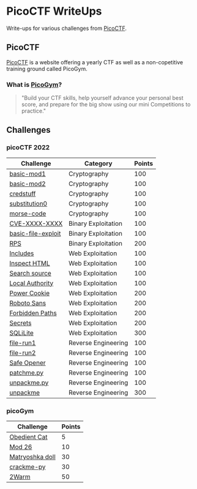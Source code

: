 # PicoCTF WriteUps

Write-ups for various challenges from [PicoCTF](https://picoctf.org/).

## PicoCTF

[PicoCTF](https://picoctf.org/) is a website offering a yearly CTF as well as a non-copetitive training ground called PicoGym.

### What is [PicoGym](https://play.picoctf.org/practice)?

> "Build your CTF skills, help yourself advance your personal best score, and prepare for the big show using our mini Competitions to practice."
## Challenges

### picoCTF 2022

|Challenge|Category|Points|
|--------|------|--|
|[basic-mod1](picoCTF2022/basic-mod1/README.md)|Cryptography|100|
|[basic-mod2](picoCTF2022/basic-mod2/README.md)|Cryptography|100|
|[credstuff](picoCTF2022/credstuff/README.md)|Cryptography|100|
|[substitution0](picoCTF2022/substitution0/README.md)|Cryptography|100|
|[morse-code](picoCTF2022/morse-code/README.md)|Cryptography|100|
|[CVE-XXXX-XXXX](picoCTF2022/CVE-XXXX-XXXX/README.md)|Binary Exploitation|100|
|[basic-file-exploit](picoCTF2022/basic-file-exploit/README.md)|Binary Exploitation|100|
|[RPS](picoCTF2022/RPS/README.md)|Binary Exploitation|200|
|[Includes](picoCTF2022/Includes/README.md)|Web Exploitation|100|
|[Inspect HTML](picoCTF2022/Inspect_HTML/README.md)|Web Exploitation|100|
|[Search source](picoCTF2022/Search_source/README.md)|Web Exploitation|100|
|[Local Authority](picoCTF2022/Local_Authority/README.md)|Web Exploitation|100|
|[Power Cookie](picoCTF2022/Power_Cookie/README.md)|Web Exploitation|200|
|[Roboto Sans](picoCTF2022/Roboto_Sans/README.md)|Web Exploitation|200|
|[Forbidden Paths](picoCTF2022/Forbidden_Paths/README.md)|Web Exploitation|200|
|[Secrets](picoCTF2022/Secrets/README.md)|Web Exploitation|200|
|[SQLiLite](picoCTF2022/SQLiLite/README.md)|Web Exploitation|300|
|[file-run1](picoCTF2022/file-run1/README.md)|Reverse Engineering|100|
|[file-run2](picoCTF2022/file-run2/README.md)|Reverse Engineering|100|
|[Safe Opener](picoCTF2022/Safe_Opener/README.md)|Reverse Engineering|100|
|[patchme.py](picoCTF2022/patchme.py/README.md)|Reverse Engineering|100|
|[unpackme.py](picoCTF2022/unpackme.py/README.md)|Reverse Engineering|100|
|[unpackme](picoCTF2022/unpackme/README.md)|Reverse Engineering|300|




### picoGym

|Challenge|Points|
|--------|------|
|[Obedient Cat](./picoGym/ObedientCat/ObedientCat.md)|5|
|[Mod 26](./picoGym/Mod26/Mod26.md)|10|
|[Matryoshka doll](./picoGym/MatryoshkaDoll/MatryoshkaDoll.md)|30|
|[crackme-py](./picoGym/crackme-py/crackme-py.md)|30|
|[2Warm](./picoGym/2Warm/README.md)|50|
